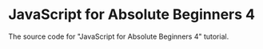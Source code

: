 # JavaScript for Absolute Beginners 4

The source code for "JavaScript for Absolute Beginners 4" tutorial.